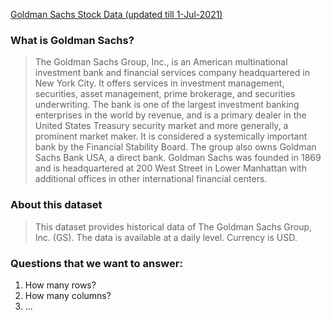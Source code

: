
[Goldman Sachs Stock Data (updated till 1-Jul-2021)](https://www.kaggle.com/varpit94/goldman-sachs-stock-data-updated-till-1jul2021)

### What is Goldman Sachs?
>The Goldman Sachs Group, Inc., is an American multinational investment bank and financial services company headquartered in New York City. It offers services in investment management, securities, asset management, prime brokerage, and securities underwriting. The bank is one of the largest investment banking enterprises in the world by revenue, and is a primary dealer in the United States Treasury security market and more generally, a prominent market maker. It is considered a systemically important bank by the Financial Stability Board. The group also owns Goldman Sachs Bank USA, a direct bank. Goldman Sachs was founded in 1869 and is headquartered at 200 West Street in Lower Manhattan with additional offices in other international financial centers.

### About this dataset
>This dataset provides historical data of The Goldman Sachs Group, Inc. (GS). The data is available at a daily level. Currency is USD.

### Questions that we want to answer:
1. How many rows?
2. How many columns?
3. ...